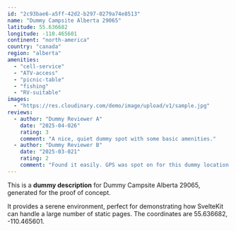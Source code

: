 ```yaml
---
id: "2c93bae6-a5ff-42d2-b297-0279a74e8513"
name: "Dummy Campsite Alberta 29065"
latitude: 55.636682
longitude: -110.465601
continent: "north-america"
country: "canada"
region: "alberta"
amenities:
  - "cell-service"
  - "ATV-access"
  - "picnic-table"
  - "fishing"
  - "RV-suitable"
images:
  - "https://res.cloudinary.com/demo/image/upload/v1/sample.jpg"
reviews:
  - author: "Dummy Reviewer A"
    date: "2025-04-026"
    rating: 3
    comment: "A nice, quiet dummy spot with some basic amenities."
  - author: "Dummy Reviewer B"
    date: "2025-03-021"
    rating: 2
    comment: "Found it easily. GPS was spot on for this dummy location."
---
```


This is a **dummy description** for Dummy Campsite Alberta 29065, generated for the proof of concept.

It provides a serene environment, perfect for demonstrating how SvelteKit can handle a large number of static pages. The coordinates are 55.636682, -110.465601.
